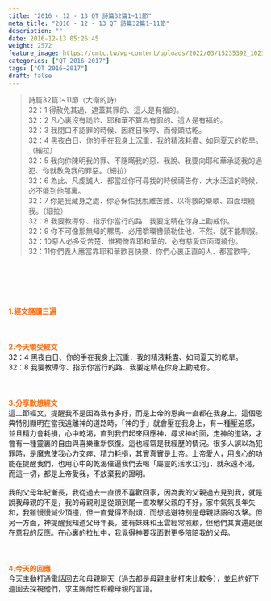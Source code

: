 ```yaml
---
title: "2016 - 12 - 13 QT 詩篇32篇1~11節"
meta_title: "2016 - 12 - 13 QT 詩篇32篇1~11節"
description: ""
date: 2016-12-13 05:26:45
weight: 2572
feature_image: https://cmtc.tw/wp-content/uploads/2022/03/15235392_10211799862337740_180693556567566654_o-1.webp
categories: ["QT 2016~2017"]
tags: ["QT 2016~2017"]
draft: false
---
```


<blockquote>詩篇32篇1~11節（大衛的詩）<br />
32：1 得赦免其過、遮蓋其罪的、這人是有福的。<br />
32：2 凡心裏沒有詭詐、耶和華不算為有罪的、這人是有福的。<br />
32：3 我閉口不認罪的時候、因終日唉哼、而骨頭枯乾。<br />
32：4 黑夜白日、你的手在我身上沉重．我的精液耗盡、如同夏天的乾旱。（細拉）<br />
32：5 我向你陳明我的罪、不隱瞞我的惡．我說、我要向耶和華承認我的過犯、你就赦免我的罪惡。（細拉）<br />
32：6 為此、凡虔誠人、都當趁你可尋找的時候禱告你．大水泛溢的時候、必不能到他那裏。<br />
32：7 你是我藏身之處．你必保佑我脫離苦難、以得救的樂歌、四面環繞我。（細拉）<br />
32：8 我要教導你、指示你當行的路．我要定睛在你身上勸戒你。<br />
32：9 你不可像那無知的騾馬、必用嚼環轡頭勒住他．不然、就不能馴服。<br />
32：10惡人必多受苦楚．惟獨倚靠耶和華的、必有慈愛四面環繞他。<br />
32：11你們義人應當靠耶和華歡喜快樂．你們心裏正直的人、都當歡呼。</blockquote><br />
&nbsp;<br />
<br />
&nbsp;<br />
<br />
<span style="color: #ff6600;"><strong>1.</strong><strong>經文誦讀三遍</strong></span><br />
<br />
<span style="color: #ff6600;"><strong> </strong></span><br />
<br />
<span style="color: #ff6600;"><strong>2.</strong><strong>今天領受經文<br />
</strong></span>32：4 黑夜白日、你的手在我身上沉重．我的精液耗盡、如同夏天的乾旱。<br />
32：8 我要教導你、指示你當行的路．我要定睛在你身上勸戒你。<br />
<br />
&nbsp;<br />
<br />
<span style="color: #ff6600;"><strong>3.</strong><strong>分享默想經文<br />
</strong></span>這二節經文，提醒我不是因為我有多好，而是上帝的恩典一直都在我身上。這個恩典特別顯明在當我遠離神的道路時，「神的手」就會壓在我身上，有一種壓迫感，並且精力會耗損，心中乾渴，直到我們起來回應神，尋求神的面，走神的道路，才會有一種靈裏的自由與喜樂重新恢復。這也經常是我經歷的情況。很多人誤以為犯罪時，是魔鬼使我心力交瘁、精力耗損，其實真實是上帝。上帝愛人，用良心的功能在提醒我們，也用心中的乾渴催逼我們去喝「屬靈的活水江河」，就永遠不渴，而這一切，都是上帝愛我，不放棄我的證明。<br />
<br />
我的父母年紀漸長，我從過去一直很不喜歡回家，因為我的父親過去見到我，就是說我母親的不是，我的母親則是從頭到尾一直攻擊父親的不好，家中氣氛長年失和，我雖慢慢減少頂撞，但一直覺得不耐煩，而想逃避特別是母親話語的攻擊。但另一方面，神提醒我知道父母年長，雖有妹妹和玉雲經常照顧，但他們其實還是很在意我的反應。在心裏的拉扯中，我覺得神要我面對更多陪陪我的父母。<br />
<br />
<strong> </strong><br />
<br />
<span style="color: #ff6600;"><strong>4.</strong><strong>今天的回應<br />
</strong></span>今天主動打通電話回去和母親聊天（過去都是母親主動打來比較多），並且約好下週回去探視他們，求主賜耐性聆聽母親的言語。<br />
<br />
&nbsp;<br />
<br />
&nbsp;
        